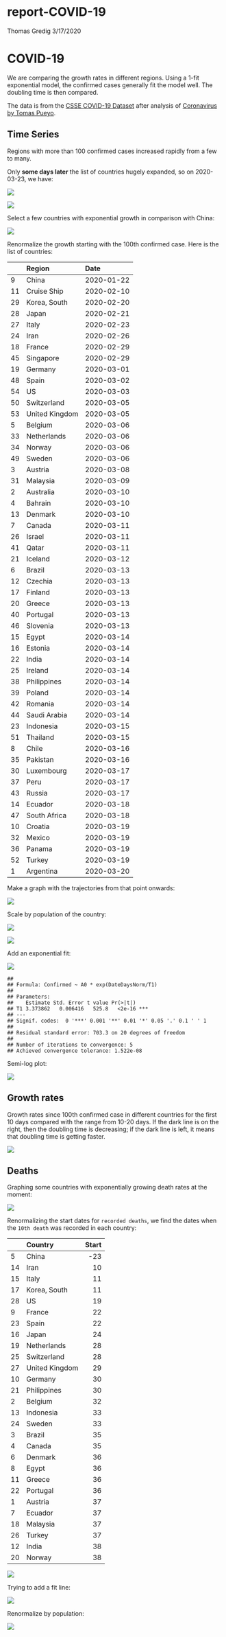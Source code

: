 report-COVID-19
================
Thomas Gredig
3/17/2020

# COVID-19

We are comparing the growth rates in different regions. Using a 1-fit
exponential model, the confirmed cases generally fit the model well. The
doubling time is then compared.

The data is from the [CSSE COVID-19
Dataset](https://github.com/CSSEGISandData/COVID-19) after analysis of
[Coronavirus by Tomas
Pueyo](https://medium.com/@tomaspueyo/coronavirus-act-today-or-people-will-die-f4d3d9cd99ca).

## Time Series

Regions with more than 100 confirmed cases increased rapidly from a few
to many.

Only **some days later** the list of countries hugely expanded, so on
2020-03-23, we have:

![](README_files/figure-gfm/unnamed-chunk-3-1.png)<!-- -->

![](README_files/figure-gfm/unnamed-chunk-4-1.png)<!-- -->

Select a few countries with exponential growth in comparison with China:

![](README_files/figure-gfm/unnamed-chunk-5-1.png)<!-- -->

Renormalize the growth starting with the 100th confirmed case. Here is
the list of countries:

|    | Region         | Date       |
| -- | :------------- | :--------- |
| 9  | China          | 2020-01-22 |
| 11 | Cruise Ship    | 2020-02-10 |
| 29 | Korea, South   | 2020-02-20 |
| 28 | Japan          | 2020-02-21 |
| 27 | Italy          | 2020-02-23 |
| 24 | Iran           | 2020-02-26 |
| 18 | France         | 2020-02-29 |
| 45 | Singapore      | 2020-02-29 |
| 19 | Germany        | 2020-03-01 |
| 48 | Spain          | 2020-03-02 |
| 54 | US             | 2020-03-03 |
| 50 | Switzerland    | 2020-03-05 |
| 53 | United Kingdom | 2020-03-05 |
| 5  | Belgium        | 2020-03-06 |
| 33 | Netherlands    | 2020-03-06 |
| 34 | Norway         | 2020-03-06 |
| 49 | Sweden         | 2020-03-06 |
| 3  | Austria        | 2020-03-08 |
| 31 | Malaysia       | 2020-03-09 |
| 2  | Australia      | 2020-03-10 |
| 4  | Bahrain        | 2020-03-10 |
| 13 | Denmark        | 2020-03-10 |
| 7  | Canada         | 2020-03-11 |
| 26 | Israel         | 2020-03-11 |
| 41 | Qatar          | 2020-03-11 |
| 21 | Iceland        | 2020-03-12 |
| 6  | Brazil         | 2020-03-13 |
| 12 | Czechia        | 2020-03-13 |
| 17 | Finland        | 2020-03-13 |
| 20 | Greece         | 2020-03-13 |
| 40 | Portugal       | 2020-03-13 |
| 46 | Slovenia       | 2020-03-13 |
| 15 | Egypt          | 2020-03-14 |
| 16 | Estonia        | 2020-03-14 |
| 22 | India          | 2020-03-14 |
| 25 | Ireland        | 2020-03-14 |
| 38 | Philippines    | 2020-03-14 |
| 39 | Poland         | 2020-03-14 |
| 42 | Romania        | 2020-03-14 |
| 44 | Saudi Arabia   | 2020-03-14 |
| 23 | Indonesia      | 2020-03-15 |
| 51 | Thailand       | 2020-03-15 |
| 8  | Chile          | 2020-03-16 |
| 35 | Pakistan       | 2020-03-16 |
| 30 | Luxembourg     | 2020-03-17 |
| 37 | Peru           | 2020-03-17 |
| 43 | Russia         | 2020-03-17 |
| 14 | Ecuador        | 2020-03-18 |
| 47 | South Africa   | 2020-03-18 |
| 10 | Croatia        | 2020-03-19 |
| 32 | Mexico         | 2020-03-19 |
| 36 | Panama         | 2020-03-19 |
| 52 | Turkey         | 2020-03-19 |
| 1  | Argentina      | 2020-03-20 |

Make a graph with the trajectories from that point onwards:

![](README_files/figure-gfm/unnamed-chunk-7-1.png)<!-- -->

Scale by population of the country:

![](README_files/figure-gfm/unnamed-chunk-8-1.png)<!-- -->

![](README_files/figure-gfm/unnamed-chunk-9-1.png)<!-- -->

Add an exponential fit:

![](README_files/figure-gfm/unnamed-chunk-10-1.png)<!-- -->

    ## 
    ## Formula: Confirmed ~ A0 * exp(DateDaysNorm/T1)
    ## 
    ## Parameters:
    ##    Estimate Std. Error t value Pr(>|t|)    
    ## T1 3.373862   0.006416   525.8   <2e-16 ***
    ## ---
    ## Signif. codes:  0 '***' 0.001 '**' 0.01 '*' 0.05 '.' 0.1 ' ' 1
    ## 
    ## Residual standard error: 703.3 on 20 degrees of freedom
    ## 
    ## Number of iterations to convergence: 5 
    ## Achieved convergence tolerance: 1.522e-08

Semi-log plot:

![](README_files/figure-gfm/unnamed-chunk-11-1.png)<!-- -->

## Growth rates

Growth rates since 100th confirmed case in different countries for the
first 10 days compared with the range from 10-20 days. If the dark line
is on the right, then the doubling time is decreasing; if the dark line
is left, it means that doubling time is getting faster.

![](README_files/figure-gfm/unnamed-chunk-12-1.png)<!-- -->

## Deaths

Graphing some countries with exponentially growing death rates at the
moment:

![](README_files/figure-gfm/unnamed-chunk-14-1.png)<!-- -->

Renormalizing the start dates for `recorded deaths`, we find the dates
when the `10th death` was recorded in each country:

|    | Country        | Start |
| -- | :------------- | ----: |
| 5  | China          |  \-23 |
| 14 | Iran           |    10 |
| 15 | Italy          |    11 |
| 17 | Korea, South   |    11 |
| 28 | US             |    19 |
| 9  | France         |    22 |
| 23 | Spain          |    22 |
| 16 | Japan          |    24 |
| 19 | Netherlands    |    28 |
| 25 | Switzerland    |    28 |
| 27 | United Kingdom |    29 |
| 10 | Germany        |    30 |
| 21 | Philippines    |    30 |
| 2  | Belgium        |    32 |
| 13 | Indonesia      |    33 |
| 24 | Sweden         |    33 |
| 3  | Brazil         |    35 |
| 4  | Canada         |    35 |
| 6  | Denmark        |    36 |
| 8  | Egypt          |    36 |
| 11 | Greece         |    36 |
| 22 | Portugal       |    36 |
| 1  | Austria        |    37 |
| 7  | Ecuador        |    37 |
| 18 | Malaysia       |    37 |
| 26 | Turkey         |    37 |
| 12 | India          |    38 |
| 20 | Norway         |    38 |

![](README_files/figure-gfm/unnamed-chunk-17-1.png)<!-- -->

Trying to add a fit line:

![](README_files/figure-gfm/unnamed-chunk-18-1.png)<!-- -->

Renormalize by population:

![](README_files/figure-gfm/unnamed-chunk-19-1.png)<!-- -->
